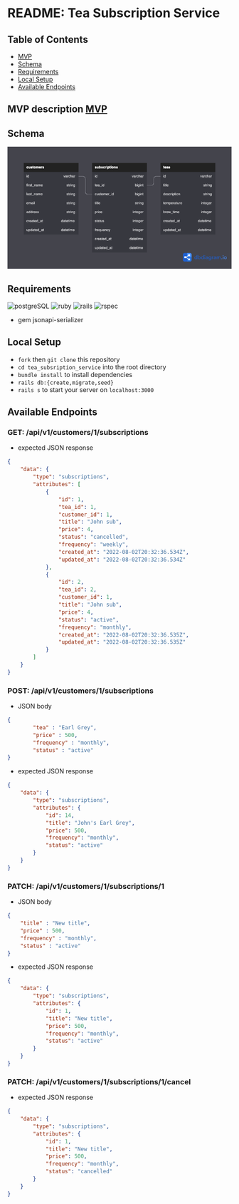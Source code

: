 # README: Tea Subscription Service
## **Table of Contents**
- [MVP](#mvp-description)
- [Schema](#schema)
- [Requirements](#requirements)
- [Local Setup](#local-setup)
- [Available Endpoints](#available-endpoints)

## **MVP description [MVP](./docs/MVP.md)**

## **Schema**
![plot](./docs/tea_schema.png)

## **Requirements**
![postgreSQL](https://img.shields.io/badge/PostgreSQL-316192?style=for-the-badge&logo=postgresql&logoColor=white)
![ruby](https://img.shields.io/badge/Ruby-2.7.2-red)
![rails](https://img.shields.io/badge/Rails-5.2.8-red)
![rspec](https://img.shields.io/badge/RSpec-3.11.0-green)
- gem jsonapi-serializer

## **Local Setup**
- `fork` then `git clone` this repository
- `cd tea_subsription_service` into the root directory
- `bundle install` to install dependencies
- `rails db:{create,migrate,seed}`
- `rails s` to start your server on `localhost:3000`

## **Available Endpoints**
### GET: /api/v1/customers/1/subscriptions
- expected JSON response
```json
{
    "data": {
        "type": "subscriptions",
        "attributes": [
            {
                "id": 1,
                "tea_id": 1,
                "customer_id": 1,
                "title": "John sub",
                "price": 4,
                "status": "cancelled",
                "frequency": "weekly",
                "created_at": "2022-08-02T20:32:36.534Z",
                "updated_at": "2022-08-02T20:32:36.534Z"
            },
            {
                "id": 2,
                "tea_id": 2,
                "customer_id": 1,
                "title": "John sub",
                "price": 4,
                "status": "active",
                "frequency": "monthly",
                "created_at": "2022-08-02T20:32:36.535Z",
                "updated_at": "2022-08-02T20:32:36.535Z"
            }
        ]
    }
}
```

### POST: /api/v1/customers/1/subscriptions
- JSON body
```json
{
        "tea" : "Earl Grey",
        "price" : 500,
        "frequency" : "monthly",
        "status" : "active"
}
```
- expected JSON response
```json
{
    "data": {
        "type": "subscriptions",
        "attributes": {
            "id": 14,
            "title": "John's Earl Grey",
            "price": 500,
            "frequency": "monthly",
            "status": "active"
        }
    }
}
```

### PATCH: /api/v1/customers/1/subscriptions/1
- JSON body
```json
{
    "title" : "New title",
    "price" : 500,
    "frequency" : "monthly",
    "status" : "active"
}
```
- expected JSON response
```json
{
    "data": {
        "type": "subscriptions",
        "attributes": {
            "id": 1,
            "title": "New title",
            "price": 500,
            "frequency": "monthly",
            "status": "active"
        }
    }
}
```
### PATCH: /api/v1/customers/1/subscriptions/1/cancel
- expected JSON response
```json
{
    "data": {
        "type": "subscriptions",
        "attributes": {
            "id": 1,
            "title": "New title",
            "price": 500,
            "frequency": "monthly",
            "status": "cancelled"
        }
    }
}
```
